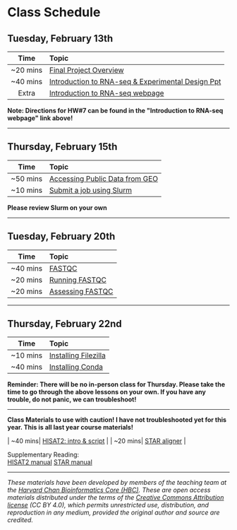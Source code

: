 # Class Schedule

## Tuesday, February 13th 

| Time |  Topic  |  
|:-----------:|:----------| 
| ~20 mins| [Final Project Overview](../lectures/Guidelines-for-Final-Project.pdf) | 
| ~40 mins | [Introduction to RNA-seq & Experimental Design Ppt](../lectures/Lecture1-MMG3320.pdf) |
| Extra | [Introduction to RNA-seq webpage](../lessons/01_intro-to-RNAseq) |

**Note: Directions for HW#7 can be found in the "Introduction to RNA-seq webpage" link above!**

***

## Thursday, February 15th 

| Time |  Topic  |  
|:-----------:|:----------| 
| ~50 mins| [Accessing Public Data from GEO](../lessons/02_accessing_public_experimental_data.md)| 
| ~10 mins| [Submit a job using Slurm](../lessons/02_job_submission_slurm.md)| 

**Please review Slurm on your own**

***

## Tuesday, February 20th 

| Time |  Topic  |  
|:-----------:|:----------| 
| ~40 mins | [FASTQC](../lectures/Lecture2-MMG3320.pdf) |
| ~20 mins| [Running FASTQC](../lessons/03_running_fastqc.md)| 
| ~20 mins | [Assessing FASTQC](../lessons/03_assessing_fastqc_output.md)| 

***

## Thursday, February 22nd 

| Time |  Topic  |  
|:-----------:|:----------| 
| ~10 mins| [Installing Filezilla](../lessons/04_downloads_filezilla.md)| 
| ~40 mins| [Installing Conda](../lessons/04_InstallConda_MultiQC.md)| 


**Reminder: There will be no in-person class for Thursday. Please take the time to go through the above lessons on your own. If you have any trouble, do not panic, we can troubleshoot!**

***

**Class Materials to use with caution! I have not troubleshooted yet for this year. This is all last year course materials!** 

| ~40 mins| [HISAT2: intro & script](../lessons/05_Mapping_with_HISAT2.md) | 
| ~20 mins| [STAR aligner](../lessons/06_STAR_alignment.md) |

Supplementary Reading:  
[HISAT2 manual](http://daehwankimlab.github.io/hisat2/manual/)
[STAR manual](../materials/STARmanual.pdf)



***



*These materials have been developed by members of the teaching team at the [Harvard Chan Bioinformatics Core (HBC)](http://bioinformatics.sph.harvard.edu/). These are open access materials distributed under the terms of the [Creative Commons Attribution license](https://creativecommons.org/licenses/by/4.0/) (CC BY 4.0), which permits unrestricted use, distribution, and reproduction in any medium, provided the original author and source are credited.*

